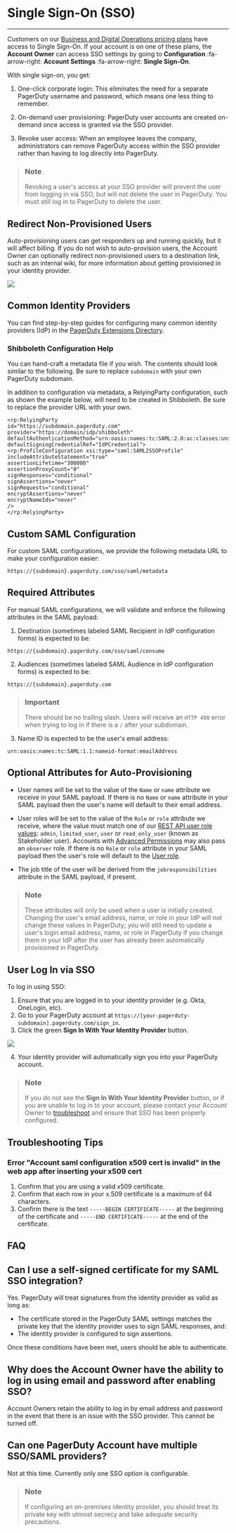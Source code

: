 # Single Sign-On (SSO)

---
Customers on our [Business and Digital Operations pricing plans](https://www.pagerduty.com/pricing/) have access to Single Sign-On. If your account is on one of these plans, the **Account Owner** can access SSO settings by going to **Configuration** :fa-arrow-right: **Account Settings** :fa-arrow-right: **Single Sign-On**.

With single sign-on, you get:

1. One-click corporate login: This eliminates the need for a separate PagerDuty username and password, which means one less thing to remember.

2. On-demand user provisioning: PagerDuty user accounts are created on-demand once access is granted via the SSO provider.

3. Revoke user access: When an employee leaves the company, administrators can remove PagerDuty access within the SSO provider rather than having to log directly into PagerDuty.

<!-- theme: info -->

> ### Note
>
> Revoking a user's access at your SSO provider will prevent the user from logging in via SSO, but will not delete the user in PagerDuty. You must still log in to PagerDuty to delete the user.

## Redirect Non-Provisioned Users

Auto-provisioning users can get responders up and running quickly, but it will affect billing. If you do not wish to auto-provision users, the Account Owner can optionally redirect non-provisioned users to a destination link, such as an internal wiki, for more information about getting provisioned in your identity provider.

![](https://files.readme.io/9ff337d-single-sign-on-redirect-non-provisioned-users.png)

## Common Identity Providers

You can find step-by-step guides for configuring many common identity providers (IdP) in the [PagerDuty Extensions Directory](https://www.pagerduty.com/integrations#extensions).

### Shibboleth Configuration Help

You can hand-craft a metadata file if you wish. The contents should look similar to the following. Be sure to replace `subdomain` with your own PagerDuty subdomain.

In addition to configuration via metadata, a RelyingParty configuration, such as shown the example below, will need to be created in Shibboleth. Be sure to replace the provider URL with your own.

```
<rp:RelyingParty 
id="https://subdomain.pagerduty.com" 
provider="https://domain/idp/shibboleth" 
defaultAuthenticationMethod="urn:oasis:names:tc:SAML:2.0:ac:classes:unspecified" 
defaultSigningCredentialRef="IdPCredential"> 
<rp:ProfileConfiguration xsi:type="saml:SAML2SSOProfile" 
includeAttributeStatement="true" 
assertionLifetime="300000" 
assertionProxyCount="0" 
signResponses="conditional" 
signAssertions="never" 
signRequests="conditional" 
encryptAssertions="never" 
encryptNameIds="never" 
/> 
</rp:RelyingParty>
```

## Custom SAML Configuration
For custom SAML configurations, we provide the following metadata URL to make your configuration easier:

```
https://{subdomain}.pagerduty.com/sso/saml/metadata
```

## Required Attributes

For manual SAML configurations, we will validate and enforce the following attributes in the SAML payload:

1. Destination (sometimes labeled SAML Recipient in IdP configuration forms) is expected to be: 

```
https://{subdomain}.pagerduty.com/sso/saml/consume
```

2. Audiences (sometimes labeled SAML Audience in IdP configuration forms) is expected to be:

```
https://{subdomain}.pagerduty.com
```

<!-- theme: warning -->

> ### Important
>
> There should be no trailing slash. Users will receive an `HTTP 400` error when trying to log in if there is a `/` after your subdomain.

3. Name ID is expected to be the user's email address:

```
urn:oasis:names:tc:SAML:1.1:nameid-format:emailAddress
```

## Optional Attributes for Auto-Provisioning

* User names will be set to the value of the `Name` or `name` attribute we receive in your SAML payload. If there is no `Name` or `name` attribute in your SAML payload then the user's name will default to their email address.

* User roles will be set to the value of the `Role` or `role` attribute we receive, where the value must match one of our [REST API user role values](https://v2.developer.pagerduty.com/v2/page/api-reference#!/Users/post_users): `admin`, `limited_user`, `user` or `read_only_user` (known as Stakeholder user). Accounts with [Advanced Permissions](https://support.pagerduty.com/v1/docs/advanced-permissions) may also pass an `observer` role. If there is no `Role` or `role` attribute in your SAML payload then the user's role will default to the [User role](doc:user-roles).

* The job title of the user will be derived from the  `jobresponsibilities` attribute in the SAML payload, if present.

<!-- theme: info -->

> ### Note
>
> These attributes will only be used when a user is initially created. Changing the user's email address, name, or role in your IdP will not change these values in PagerDuty; you will still need to update a user's login email address, name, or role in PagerDuty if you change them in your IdP after the user has already been automatically provisioned in PagerDuty.

## User Log In via SSO

To log in using SSO:

1. Ensure that you are logged in to your identity provider (e.g. Okta, OneLogin, etc).
2. Go to your PagerDuty account at `https://[your-pagerduty-subdomain].pagerduty.com/sign_in`.
3. Click the green **Sign In With Your Identity Provider** button.

![](https://files.readme.io/ce38bb2-single-sign-on-signing-in.png)

4. Your identity provider will automatically sign you into your PagerDuty account. 

<!-- theme: info -->

> ### Note
>
> If you do not see the **Sign In With Your Identity Provider** button, or if you are unable to log in to your account, please contact your Account Owner to [troubleshoot](https://support.pagerduty.com/docs/sso#section-troubleshooting-tips) and ensure that SSO has been properly configured.

## Troubleshooting Tips

### Error "Account saml configuration x509 cert is invalid" in the web app after inserting your x509 cert

1. Confirm that you are using a valid x509 certificate. 
2. Confirm that each row in your x.509 certificate is a maximum of 64 characters.
3. Confirm there is the text `-----BEGIN CERTIFICATE-----` at the beginning of the certificate and `-----END CERTIFICATE-----` at the end of the certificate.

## FAQ

## Can I use a self-signed certificate for my SAML SSO integration?

Yes. PagerDuty will treat signatures from the identity provider as valid as long as:

* The certificate stored in the PagerDuty SAML settings matches the private key that the identity provider uses to sign SAML responses, and:
* The identity provider is configured to sign assertions.

Once these conditions have been met, users should be able to authenticate.

## Why does the Account Owner have the ability to log in using email and password after enabling SSO?

Account Owners retain the ability to log in by email address and password in the event that there is an issue with the SSO provider. This cannot be turned off.

## Can one PagerDuty Account have multiple SSO/SAML providers?

 Not at this time. Currently only one SSO option is configurable.

 <!-- theme: warning -->

> ### Note
>
> If configuring an on-premises identity provider, you should treat its private key with utmost secrecy and take adequate security precautions.
